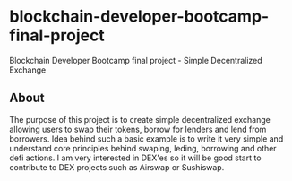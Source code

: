 # blockchain-developer-bootcamp-final-project
Blockchain Developer Bootcamp final project - Simple Decentralized Exchange

## About
The purpose of this project is to create simple decentralized exchange allowing users to swap their tokens, borrow for lenders and lend from borrowers. Idea behind such a basic example is to write it very simple and understand core principles behind swaping, leding, borrowing and other defi actions. I am very interested in  DEX'es so it will be good start to contribute to DEX projects such as Airswap or Sushiswap.

